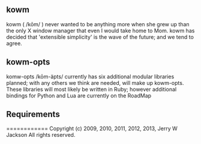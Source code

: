 ## kowm
kowm ( /kōm/ ) never wanted to be anything more when she grew up than the 
only X window manager that even I would take home to Mom. kowm has decided 
that 'extensible simplicity' is the wave of the future; and we tend to agree.

## kowm-opts
komw-opts /kōm-äpts/ currently has six additional modular libraries planned; 
with any others we think are needed, will make up kowm-opts. These libraries 
will most likely be written in Ruby; however additional bindings for Python 
and Lua are currently on the RoadMap


## Requirements


============
Copyright (c) 2009, 2010, 2011, 2012, 2013, Jerry W Jackson
All rights reserved.
